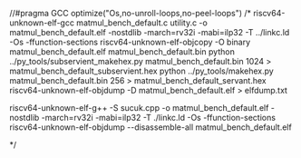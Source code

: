 //#pragma GCC optimize("Os,no-unroll-loops,no-peel-loops")
/*
    riscv64-unknown-elf-gcc matmul_bench_default.c utility.c -o matmul_bench_default.elf -nostdlib -march=rv32i -mabi=ilp32 -T ../linkc.ld -Os -ffunction-sections 
    riscv64-unknown-elf-objcopy -O binary matmul_bench_default.elf matmul_bench_default.bin
    python ../py_tools/subservient_makehex.py matmul_bench_default.bin 1024 > matmul_bench_default_subservient.hex
    python ../py_tools/makehex.py matmul_bench_default.bin 256 > matmul_bench_default_servant.hex
    riscv64-unknown-elf-objdump -D matmul_bench_default.elf > elfdump.txt

    

riscv64-unknown-elf-g++ -S sucuk.cpp -o matmul_bench_default.elf -nostdlib -march=rv32i -mabi=ilp32 -T ./linkc.ld -Os -ffunction-sections   
riscv64-unknown-elf-objdump --disassemble-all matmul_bench_default.elf 

*/